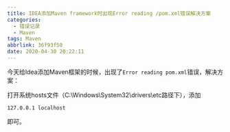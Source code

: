 ```yaml
---
title: IDEA添加Maven framework时出现Error reading /pom.xml错误解决方案
categories:
  - 错误记录
  - Maven
tags: Maven
abbrlink: 36f93f50
date: 2020-04-30 20:22:11
---
```


今天给Idea添加Maven框架的时候，出现了`Error reading pom.xml`错误，解决方案：

打开系统hosts文件（C:\Windows\System32\drivers\etc路径下），添加

```
127.0.0.1 localhost
```

即可。

